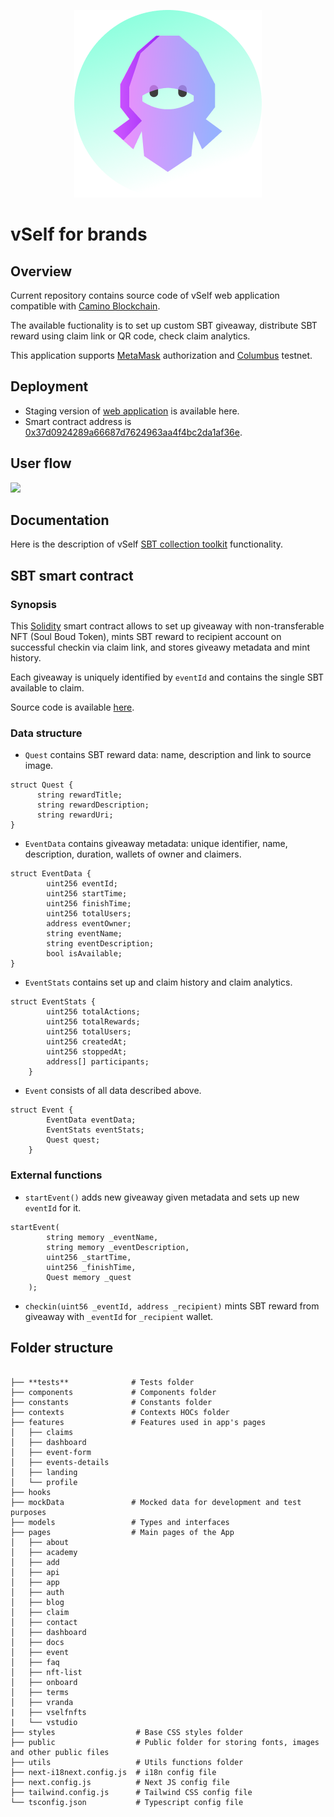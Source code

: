 <p align="center">
  <img src="brands.png" alt="Vself Ninja"/>
</p>


# vSelf for brands

## Overview 

Current repository contains source code of vSelf web application compatible with [Camino Blockchain](https://camino.network/). 

The available fuctionality is to set up custom SBT giveaway, distribute SBT reward using claim link or QR code, check claim analytics.   

This application supports [MetaMask](https://metamask.io/) authorization and [Columbus](https://docs.camino.network/about/columbus-testnet) testnet.

## Deployment

- Staging version of [web application](https://brands.vself.app/) is available here. 
- Smart contract address is [0x37d0924289a66687d7624963aa4f4bc2da1af36e](https://suite.camino.network/explorer/columbus/c-chain/address/0x37d0924289a66687d7624963aa4f4bc2da1af36e).

## User flow 
![](https://github.com/vself-project/vself-brands/blob/main/309.png)

## Documentation

Here is the description of vSelf [SBT collection toolkit](https://vself-project.gitbook.io/vself-project-documentation/sbt-collection-toolkit) functionality.

## SBT smart contract

### Synopsis

This [Solidity](https://soliditylang.org/) smart contract allows to set up giveaway with non-transferable NFT (Soul Boud Token), mints SBT reward to recipient account on successful checkin via claim link, and stores giveawy metadata and mint history. 

Each giveaway is uniquely identified by `eventId` and contains the single SBT available to claim.

Source code is available [here](https://github.com/vself-project/vself-brands/blob/main/contracts/contracts/Events.sol).

### Data structure

- `Quest` contains SBT reward data: name, description and link to source image.

```
struct Quest {
      string rewardTitle;
      string rewardDescription;
      string rewardUri;
}
```

- `EventData` contains giveaway metadata: unique identifier, name, description, duration, wallets of owner and claimers.
```
struct EventData {
        uint256 eventId;
        uint256 startTime;
        uint256 finishTime;
        uint256 totalUsers;
        address eventOwner;
        string eventName;
        string eventDescription;
        bool isAvailable;
}
```

- `EventStats` contains set up and claim history and claim analytics.
```
struct EventStats {
        uint256 totalActions;
        uint256 totalRewards;
        uint256 totalUsers;
        uint256 createdAt;
        uint256 stoppedAt;
        address[] participants;
    }
```

- `Event` consists of all data described above.
```
struct Event {
        EventData eventData;
        EventStats eventStats;
        Quest quest;
    }
```
### External functions
- `startEvent()` adds new giveaway given metadata and sets up new `eventId` for it.
```
startEvent(
        string memory _eventName,
        string memory _eventDescription,
        uint256 _startTime,
        uint256 _finishTime,
        Quest memory _quest
    );
```

- `checkin(uint56 _eventId, address _recipient)` mints SBT reward from giveaway with `_eventId` for `_recipient` wallet.

## Folder structure

```

├── **tests**              # Tests folder
├── components             # Components folder
├── constants              # Constants folder
├── contexts               # Contexts HOCs folder
├── features               # Features used in app's pages
│   ├── claims
│   ├── dashboard
│   ├── event-form
│   ├── events-details
│   ├── landing
│   └── profile
├── hooks
├── mockData               # Mocked data for development and test purposes
├── models                 # Types and interfaces
├── pages                  # Main pages of the App
│   ├── about
│   ├── academy
│   ├── add
│   ├── api
│   ├── app
│   ├── auth
│   ├── blog
│   ├── claim
│   ├── contact
│   ├── dashboard
│   ├── docs
│   ├── event
│   ├── faq
│   ├── nft-list
│   ├── onboard
│   ├── terms
│   ├── vranda
|   ├── vselfnfts
|   └── vstudio
├── styles                  # Base CSS styles folder
├── public                  # Public folder for storing fonts, images and other public files
├── utils                   # Utils functions folder
├── next-i18next.config.js  # i18n config file
├── next.config.js          # Next JS config file
├── tailwind.config.js      # Tailwind CSS config file
└── tsconfig.json           # Typescript config file
```
